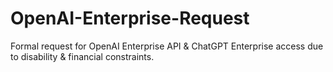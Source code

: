 # OpenAI-Enterprise-Request
Formal request for OpenAI Enterprise API &amp; ChatGPT Enterprise access due to disability &amp; financial constraints.
